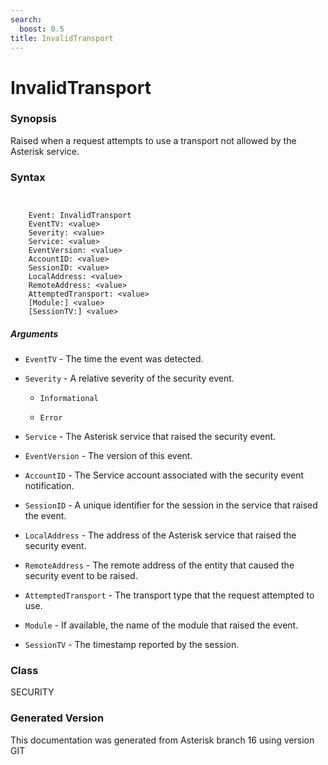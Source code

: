 ```yaml
---
search:
  boost: 0.5
title: InvalidTransport
---
```


# InvalidTransport

### Synopsis

Raised when a request attempts to use a transport not allowed by the Asterisk service.

### Syntax


```


    Event: InvalidTransport
    EventTV: <value>
    Severity: <value>
    Service: <value>
    EventVersion: <value>
    AccountID: <value>
    SessionID: <value>
    LocalAddress: <value>
    RemoteAddress: <value>
    AttemptedTransport: <value>
    [Module:] <value>
    [SessionTV:] <value>

```
##### Arguments


* `EventTV` - The time the event was detected.<br>

* `Severity` - A relative severity of the security event.<br>

    * `Informational`

    * `Error`

* `Service` - The Asterisk service that raised the security event.<br>

* `EventVersion` - The version of this event.<br>

* `AccountID` - The Service account associated with the security event notification.<br>

* `SessionID` - A unique identifier for the session in the service that raised the event.<br>

* `LocalAddress` - The address of the Asterisk service that raised the security event.<br>

* `RemoteAddress` - The remote address of the entity that caused the security event to be raised.<br>

* `AttemptedTransport` - The transport type that the request attempted to use.<br>

* `Module` - If available, the name of the module that raised the event.<br>

* `SessionTV` - The timestamp reported by the session.<br>

### Class

SECURITY

### Generated Version

This documentation was generated from Asterisk branch 16 using version GIT 